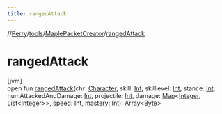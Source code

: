 ```yaml
---
title: rangedAttack
---
```

//[Perry](../../../index.html)/[tools](../index.html)/[MaplePacketCreator](index.html)/[rangedAttack](ranged-attack.html)



# rangedAttack



[jvm]\
open fun [rangedAttack](ranged-attack.html)(chr: [Character](../../client/-character/index.html), skill: [Int](https://kotlinlang.org/api/latest/jvm/stdlib/kotlin/-int/index.html), skilllevel: [Int](https://kotlinlang.org/api/latest/jvm/stdlib/kotlin/-int/index.html), stance: [Int](https://kotlinlang.org/api/latest/jvm/stdlib/kotlin/-int/index.html), numAttackedAndDamage: [Int](https://kotlinlang.org/api/latest/jvm/stdlib/kotlin/-int/index.html), projectile: [Int](https://kotlinlang.org/api/latest/jvm/stdlib/kotlin/-int/index.html), damage: [Map](https://docs.oracle.com/javase/8/docs/api/java/util/Map.html)<[Integer](https://docs.oracle.com/javase/8/docs/api/java/lang/Integer.html), [List](https://docs.oracle.com/javase/8/docs/api/java/util/List.html)<[Integer](https://docs.oracle.com/javase/8/docs/api/java/lang/Integer.html)>>, speed: [Int](https://kotlinlang.org/api/latest/jvm/stdlib/kotlin/-int/index.html), mastery: [Int](https://kotlinlang.org/api/latest/jvm/stdlib/kotlin/-int/index.html)): [Array](https://kotlinlang.org/api/latest/jvm/stdlib/kotlin/-array/index.html)<[Byte](https://kotlinlang.org/api/latest/jvm/stdlib/kotlin/-byte/index.html)>




